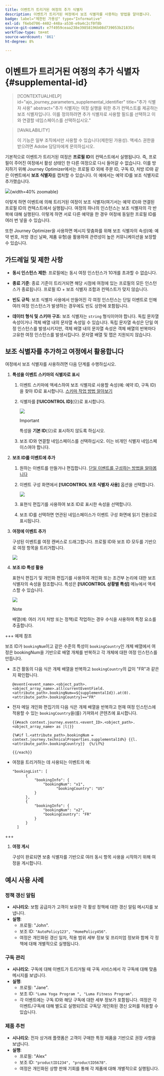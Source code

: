```yaml
---
title: 이벤트가 트리거된 여정의 추가 식별자
description: 이벤트가 트리거된 여정에서 보조 식별자를 사용하는 방법을 알아봅니다.
badge: label="제한된 가용성" type="Informative"
exl-id: f6ebd706-4402-448a-a538-e9a4c2cf0f8b
source-git-commit: e7f4959ceaa238e39858196b08d739053b21835c
workflow-type: tm+mt
source-wordcount: '861'
ht-degree: 8%

---
```


# 이벤트가 트리거된 여정의 추가 식별자 {#supplemental-id}

>[!CONTEXTUALHELP]
>id="ajo_journey_parameters_supplemental_identifier"
>title="추가 식별자 사용"
>abstract="추가 식별자는 여정 실행을 위한 추가 컨텍스트를 제공하는 보조 식별자입니다. 이를 정의하려면 추가 식별자로 사용할 필드를 선택하고 이와 연결할 네임스페이스를 선택하십시오."

>[!AVAILABILITY]
>
>이 기능은 일부 조직에서만 사용할 수 있습니다(제한된 가용성). 액세스 권한을 받으려면 Adobe 담당자에게 문의하십시오.

기본적으로 이벤트가 트리거된 여정은 **프로필 ID**&#x200B;의 컨텍스트에서 실행됩니다. 즉, 프로필이 주어진 여정에서 활성 상태인 한 다른 여정으로 다시 들어갈 수 없습니다. 이를 방지하기 위해 Journey Optimizer에서는 프로필 ID 외에 주문 ID, 구독 ID, 처방 ID와 같은 이벤트에서 **보조 식별자**를 캡처할 수 있습니다.
이 예에서는 예약 ID를 보조 식별자로 추가했습니다.

![](assets/event-supplemental-id.png){width=40% zoomable}

이렇게 하면 이벤트에 의해 트리거된 여정이 보조 식별자(여기서는 예약 ID)와 연결된 프로필 ID의 컨텍스트에서 실행됩니다. 여정의 하나의 인스턴스는 보조 식별자의 각 반복에 대해 실행된다. 이렇게 하면 서로 다른 예약을 한 경우 여정에 동일한 프로필 ID를 여러 번 넣을 수 있습니다.

또한 Journey Optimizer을 사용하면 메시지 맞춤화를 위해 보조 식별자의 속성(예: 예약 번호, 처방 갱신 날짜, 제품 유형)을 활용하여 관련성이 높은 커뮤니케이션을 보장할 수 있습니다. <!--Example: A healthcare provider can send renewal reminders for each prescription in a patient's profile.-->

## 가드레일 및 제한 사항

* **동시 인스턴스 제한**: 프로필에는 동시 여정 인스턴스가 10개를 초과할 수 없습니다.

<!--* **Array depth**: Supplemental identifier objects can have a maximum depth of 3 levels (2 levels of nesting).

    +++Example

    ```
    [
    (level 1) "Atorvastatin" : {
    "description" : "used to lower cholesterol",
    "renewal_date" : "11/20/25",
    "dosage" : "10mg"
    (level 2) "ingredients" : [
    (level 3) "Atorvastatin calcium",
    "lactose monohydrate",
    "microcrystalline cellulose",
    "other" ]
    }
    ]
    ```

    +++
-->
* **종료 기준**: 종료 기준이 트리거되면 해당 시점에 여정에 있는 프로필의 모든 인스턴스가 종료됩니다. 프로필 ID + 보조 식별자 조합과 컨텍스트가 맞지 않습니다.

* **빈도 규칙**: 보조 식별자 사용에서 만들어진 각 여정 인스턴스는 단일 이벤트로 인해 여러 여정 인스턴스가 발생하는 경우에도 빈도 상한에 포함됩니다.

* **데이터 형식 및 스키마 구조**: 보조 식별자는 `string` 형식이어야 합니다. 독립 문자열 속성이거나 객체 배열 내의 문자열 속성일 수 있습니다. 독립 문자열 속성은 단일 여정 인스턴스를 발생시키지만, 객체 배열 내의 문자열 속성은 객체 배열의 반복마다 고유한 여정 인스턴스를 발생시킵니다. 문자열 배열 및 맵은 지원되지 않습니다.

## 보조 식별자를 추가하고 여정에서 활용합니다

여정에서 보조 식별자를 사용하려면 다음 단계를 수행하십시오.

1. **특성을 이벤트 스키마의 식별자로 표시**

   1. 이벤트 스키마에 액세스하여 보조 식별자로 사용할 속성(예: 예약 ID, 구독 ID)을 찾아 ID로 표시합니다. [스키마 작업 방법 알아보기](../data/get-started-schemas.md)

   1. 식별자를 **[!UICONTROL ID]**(으)로 표시합니다.

      ![](assets/supplemental-ID-schema.png)

      >[!IMPORTANT]
      >
      >특성을 **기본 ID**(으)로 표시하지 않도록 하십시오.

   1. 보조 ID와 연결할 네임스페이스를 선택하십시오. 이는 비개인 식별자 네임스페이스여야 합니다.

1. **보조 ID를 이벤트에 추가**

   1. 원하는 이벤트를 만들거나 편집합니다. [단일 이벤트를 구성하는 방법을 알아봅니다](../event/about-creating.md)

   1. 이벤트 구성 화면에서 **[!UICONTROL 보조 식별자 사용]** 옵션을 선택합니다.

      ![](assets/supplemental-ID-event.png)

   1. 표현식 편집기를 사용하여 보조 ID로 표시한 속성을 선택합니다.

   1. 보조 ID를 선택하면 연관된 네임스페이스가 이벤트 구성 화면에 읽기 전용으로 표시됩니다.

1. **여정에 이벤트 추가**

   구성된 이벤트를 여정 캔버스로 드래그합니다. 프로필 ID와 보조 ID 모두를 기반으로 여정 항목을 트리거합니다.

   ![](assets/supplemental-ID-journey.png)

1. **보조 ID 특성 활용**

   표현식 편집기 및 개인화 편집기를 사용하여 개인화 또는 조건부 논리에 대한 보조 식별자의 속성을 참조합니다. 특성은 **[!UICONTROL 상황별 특성]** 메뉴에서 액세스할 수 있습니다.

   ![](assets/supplemental-ID-perso.png)

   >[!NOTE]
   >
   >배열(예: 여러 가지 처방 또는 정책)로 작업하는 경우 수식을 사용하여 특정 요소를 추출합니다.

+++ 예제 참조

   보조 ID가 `bookingNum`이고 같은 수준의 특성이 `bookingCountry`인 개체 배열에서 여정은 bookingNum을 기반으로 배열 개체를 반복하고 각 개체에 대한 여정 인스턴스를 만듭니다.

   * 조건 활동의 다음 식은 개체 배열을 반복하고 `bookingCountry`의 값이 &quot;FR&quot;과 같은지 확인합니다.

     ```
     @event{<event_name>.<object_path>.<object_array_name>.all(currentEventField.<attribute_path>.bookingNum==${supplementalId}).at(0).<attribute_path>.bookingCountry}=="FR"
     ```

   * 전자 메일 개인화 편집기의 다음 식은 개체 배열을 반복하고 현재 여정 인스턴스에 적용할 수 있는 `bookingCountry`을(를) 가져와서 콘텐츠에 표시합니다.

     ```
     {{#each context.journey.events.<event_ID>.<object_path>.<object_array_name> as |l|}} 
     
     {%#if l.<attribute_path>.bookingNum = context.journey.technicalProperties.supplementalId%} {{l.<attribute_path>.bookingCountry}}  {%/if%}
     
     {{/each}}
     ```

   * 여정을 트리거하는 데 사용되는 이벤트의 예:

     ```
     "bookingList": [
           {
               "bookingInfo": {
                   "bookingNum": "x1",
                         "bookingCountry": "US"
               }
           },
           {
               "bookingInfo": {
                   "bookingNum": "x2",
                   "bookingCountry": "FR"
               }
           }
       ]
     ```

+++

1. **여정 게시**

   구성이 완료되면 보충 식별자를 기반으로 여러 동시 항목 사용을 시작하기 위해 여정을 게시합니다.

## 예시 사용 사례

### **정책 갱신 알림**

* **시나리오**: 보험 공급자가 고객이 보유한 각 활성 정책에 대한 갱신 알림 메시지를 보냅니다.
* **실행**:
   * 프로필: &quot;John&quot;.
   * 보조 ID: `"AutoPolicy123", "HomePolicy456"`.
   * 여정은 개인화된 갱신 일자, 적용 범위 세부 정보 및 프리미엄 정보와 함께 각 정책에 대해 개별적으로 실행됩니다.

### **구독 관리**

* **시나리오**: 구독에 대해 이벤트가 트리거될 때 구독 서비스에서 각 구독에 대해 맞춤 메시지를 보냅니다.
* **실행**:
   * 프로필: &quot;Jane&quot;.
   * 보조 ID: `"Luma Yoga Program ", "Luma Fitness Program"`.
   * 각 이벤트에는 구독 ID와 해당 구독에 대한 세부 정보가 포함됩니다. 여정은 각 이벤트/구독에 대해 별도로 실행되므로 구독당 개인화된 갱신 오퍼를 허용할 수 있습니다.

### **제품 추천**

* **시나리오**: 전자 상거래 플랫폼은 고객이 구매한 특정 제품을 기반으로 권장 사항을 보냅니다.
* **실행**:
   * 프로필: &quot;Alex&quot;
   * 보조 ID: `"productID1234", "productID5678"`.
   * 여정은 개인화된 상향 판매 기회를 통해 각 제품에 대해 개별적으로 실행됩니다.
